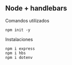 
## Node + handlebars 

Comandos utilizados

```
npm init -y
```

Instalaciones 
```
npm i express
npm i hbs
npm i dotenv
```